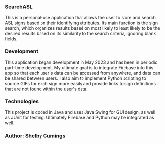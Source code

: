 ### SearchASL ###
This is a personal-use application that allows the user to store and search ASL signs based on their identifying attributes. Its main function is the sign search, which organizes results based on most likely to least likely to be the desired results based on its similarity to the search criteria, ignoring blank fields.

### Development ###
This application began development in May 2023 and has been in periodic part-time development. My ultimate goal is to integrate Firebase into this app so that each user's data can be accessed from anywhere, and data can be shared between users. I also aim to implement Python scripting to source GIFs for each sign more easily and provide links to sign definitions that are not found within the user's data.

### Technologies ###
This project is coded in Java and uses Java Swing for GUI design, as well as JUnit for testing. Ultimately Firebase and Python may be integrated as well.

### Author: Shelby Cumings ###

